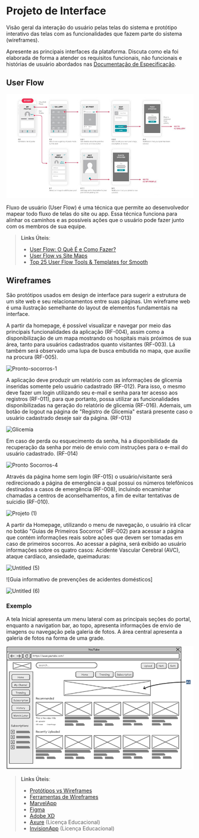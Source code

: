 
# Projeto de Interface

Visão geral da interação do usuário pelas telas do sistema e protótipo interativo das telas com as funcionalidades que fazem parte do sistema (wireframes).

 Apresente as principais interfaces da plataforma. Discuta como ela foi elaborada de forma a atender os requisitos funcionais, não funcionais e histórias de usuário abordados nas <a href="2-Especificação do Projeto.md"> Documentação de Especificação</a>.

## User Flow

![Exemplo de UserFlow](img/userflow.jpg)

Fluxo de usuário (User Flow) é uma técnica que permite ao desenvolvedor mapear todo fluxo de telas do site ou app. Essa técnica funciona para alinhar os caminhos e as possíveis ações que o usuário pode fazer junto com os membros de sua equipe.

> **Links Úteis**:
> - [User Flow: O Quê É e Como Fazer?](https://medium.com/7bits/fluxo-de-usu%C3%A1rio-user-flow-o-que-%C3%A9-como-fazer-79d965872534)
> - [User Flow vs Site Maps](http://designr.com.br/sitemap-e-user-flow-quais-as-diferencas-e-quando-usar-cada-um/)
> - [Top 25 User Flow Tools & Templates for Smooth](https://www.mockplus.com/blog/post/user-flow-tools)


## Wireframes

São protótipos usados em design de interface para sugerir a estrutura de um site web e seu relacionamentos entre suas páginas. Um wireframe web é uma ilustração semelhante do layout de elementos fundamentais na interface.

A partir da homepage, é possível visualizar e navegar por meio das principais funcionalidades da aplicação (RF-004), assim como a disponibilização de um mapa mostrando os hospitais mais próximos de sua área, tanto para usuários cadastrados quanto visitantes (RF-003). Lá também será observado uma lupa de busca embutida no mapa, que auxilie na procura (RF-005). 

![Pronto-socorros-1](https://user-images.githubusercontent.com/101735808/235498590-04785444-2d6c-432a-a532-95dbb3c11fd4.jpg)


A aplicação deve produzir um relatório com as informações de glicemia inseridas somente pelo usuário cadastrado (RF-012). Para isso, o mesmo deve fazer um login utilizando seu e-mail e senha para ter acesso aos registros (RF-011), para que portanto, possa utilizar as funcionalidades disponibilizadas na geração do relatório de glicemia (RF-016). Ademais, um botão de logout na página de "Registro de Glicemia" estará presente caso o usuário cadastrado deseje sair da página. (RF-013)

![Glicemia](https://user-images.githubusercontent.com/101735808/235537263-bfb12a99-3763-49b1-8028-e850932c42d7.png)


Em caso de perda ou esquecimento da senha, há a disponibilidade da recuperação da senha por meio de envio com instruções para o e-mail do usuário cadastrado. (RF-014)

![Pronto Socorros-4](https://user-images.githubusercontent.com/101735808/235500116-2a5c2103-e5cf-46b0-be6b-48d2d04c65c5.jpg)


Através da página home sem login (RF-015) o usuário/visitante será redirecionado a página de emergência a qual possui os números telefônicos destinados a casos de emergência (RF-008), incluindo encaminhar chamadas a centros de aconselhamentos, a fim de evitar tentativas de suícidio (RF-010).

![Projeto (1)](https://user-images.githubusercontent.com/128104293/235440923-80dfbf7a-cd4b-4632-a816-58a881a517f4.png)


A partir da Homepage, utilizando o menu de navegação, o usuário irá clicar no botão "Guias de Primeiros Socorros" (RF-002) para acessar a página que contém informações reais sobre ações que devem ser tomadas em caso de primeiros socorros. Ao acessar a página, será exibido ao usuário informações sobre os quatro casos: Acidente Vascular Cerebral (AVC), ataque cardíaco, ansiedade, queimaduras: 

![Untitled (5)](https://user-images.githubusercontent.com/128104293/235441077-c781a1b1-58a8-43a3-8b49-adbdcd7ab69d.png)


![Guia informativo de prevenções de acidentes domésticos]


![Untitled (6)](https://user-images.githubusercontent.com/128104293/235798908-5f9be804-c01a-4dab-a190-5e4105a87e05.png)




### Exemplo

A tela Inicial apresenta um menu lateral com as principais seções do portal, enquanto a navigation bar, ao topo, apresenta informações de envio de imagens ou navegação pela galeria de fotos. A área central apresenta a galeria de fotos na forma de uma grade.

![Exemplo de Wireframe](img/wireframe-example.png)

 
> **Links Úteis**:
> - [Protótipos vs Wireframes](https://www.nngroup.com/videos/prototypes-vs-wireframes-ux-projects/)
> - [Ferramentas de Wireframes](https://rockcontent.com/blog/wireframes/)
> - [MarvelApp](https://marvelapp.com/developers/documentation/tutorials/)
> - [Figma](https://www.figma.com/)
> - [Adobe XD](https://www.adobe.com/br/products/xd.html#scroll)
> - [Axure](https://www.axure.com/edu) (Licença Educacional)
> - [InvisionApp](https://www.invisionapp.com/) (Licença Educacional)
